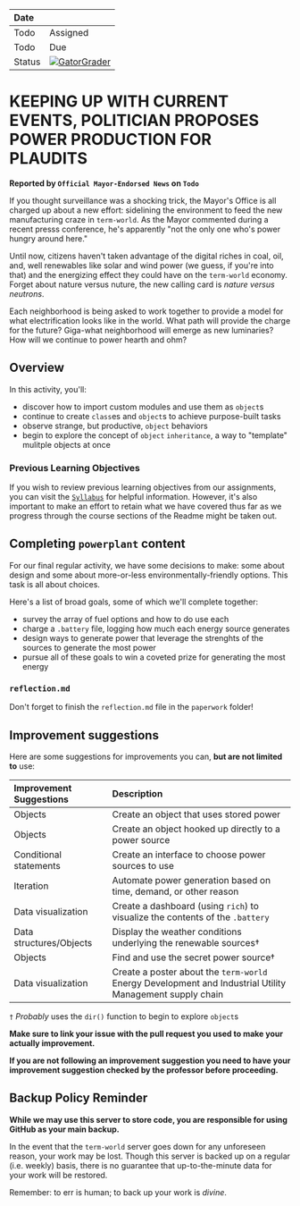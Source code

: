 | Date              |          |
|:------------------|:---------|
| Todo | Assigned |
| Todo | Due      |
| Status            | [![GatorGrader](../../actions/workflows/main.yml/badge.svg)](../../actions/workflows/main.yml) |

# KEEPING UP WITH CURRENT EVENTS, POLITICIAN PROPOSES POWER PRODUCTION FOR PLAUDITS

**Reported by `Official Mayor-Endorsed News` on `Todo`**

If you thought surveillance was a shocking trick, the Mayor's Office is all charged up about a new effort: sidelining the environment to feed the new manufacturing craze in `term-world`. As the Mayor commented during a recent presss conference, he's apparently "not the only one who's power hungry around here."

Until now, citizens haven't taken advantage of the digital riches in coal, oil, and, well renewables like solar and wind power (we guess, if you're into that) and the energizing effect they could have on the `term-world` economy. Forget about nature versus nuture, the new calling card is _nature versus neutrons_.

Each neighborhood is being asked to work together to provide a model for what electrification looks like in the world. What path will provide the charge for the future? Giga-what neighborhood will emerge as new luminaries? How will we continue to power hearth and ohm?

## Overview

In this activity, you'll:

* discover how to import custom modules and use them as `object`s
* continue to create `class`es and `object`s to achieve purpose-built tasks
* observe strange, but productive, `object` behaviors
* begin to explore the concept of `object` `inheritance`, a way to "template" mulitple objects at once

### Previous Learning Objectives

If you wish to review previous learning objectives from our assignments, you can visit the [`Syllabus`](https://chompe.rs/100-syllabus) for helpful information. However, it's also important to make an effort to retain what we have covered thus far as we progress through the course sections of the Readme might be taken out.

## Completing `powerplant` content

For our final regular activity, we have some decisions to make: some about design and some about more-or-less environmentally-friendly options. This task is all about choices. 

Here's a list of broad goals, some of which we'll complete together:

* survey the array of fuel options and how to do use each
* charge a `.battery` file, logging how much each energy source generates
* design ways to generate power that leverage the strenghts of the sources to generate the most power
* pursue all of these goals to win a coveted prize for generating the most energy

### `reflection.md`

Don't forget to finish the `reflection.md` file in the `paperwork` folder!

## Improvement suggestions

Here are some suggestions for improvements you can, **but are not limited to** use:

|Improvement Suggestions |Description        |
|:-----------------------|:------------------|
|Objects            |Create an object that uses stored power |
|Objects            |Create an object hooked up directly to a power source |
|Conditional statements |Create an interface to choose power sources to use |
|Iteration          |Automate power generation based on time, demand, or other reason |
|Data visualization           |Create a dashboard (using `rich`) to visualize the contents of the `.battery`|
|Data structures/Objects    |Display the weather conditions underlying the renewable sources†|
|Objects            |Find and use the secret power source† |
|Data visualization |Create a poster about the `term-world` Energy Development and Industrial Utility Management supply chain |

`†` _Probably_ uses the `dir()` function to begin to explore `object`s

**Make sure to link your issue with the pull request you used to make your actually improvement.**

**If you are not following an improvement suggestion you need to have your improvement suggestion checked by the professor before proceeding.**

## Backup Policy Reminder

**While we may use this server to store code, you are responsible for using GitHub as your main backup.**

In the event that the `term-world` server goes down for any unforeseen reason, your work may be lost. Though this server is backed up on a regular (i.e. weekly) basis, there is no guarantee that up-to-the-minute data for your work will be restored.

Remember: to err is human; to back up your work is *divine*.